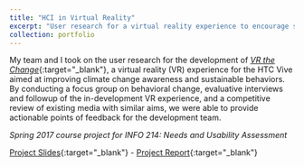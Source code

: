 ```yaml
---
title: "HCI in Virtual Reality"
excerpt: "User research for a virtual reality experience to encourage sustainable behavior (Spring 2017)<br/><img src='/images/projects_HCI_VR.png'>"
collection: portfolio
---
```


My team and I took on the user research for the development of [_VR the Change_](https://www.ischool.berkeley.edu/projects/2017/vr-change){:target="_blank"}, a virtual reality (VR) experience for the HTC Vive aimed at improving climate change awareness and sustainable behaviors. By conducting a focus group on behavioral change, evaluative interviews and followup of the in-development VR experience, and a competitive review of existing media with similar aims, we were able to provide actionable points of feedback for the development team.

_Spring 2017 course project for INFO 214: Needs and Usability Assessment_

[Project Slides](/files/NUA_S17_finalslides.pdf){:target="_blank"} - [Project Report](/files/NUA_S17_finalreport.pdf){:target="_blank"}
